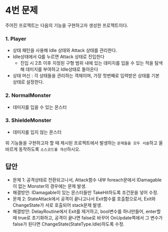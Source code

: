 # 4번 문제

주어진 프로젝트는 다음의 기능을 구현하고자 생성한 프로젝트이다.

### 1. Player
- 상태 패턴을 사용해 Idle 상태와 Attack 상태를 관리한다.
- Idle상태에서 Q를 누르면 Attack 상태로 진입한다
  - 진입 시 2초 이후 지정된 구형 범위 내에 있는 데미지를 입을 수 있는 적을 탐색해 데미지를 부여하고 Idle상태로 돌아온다
- 상태 머신 : 각 상태들을 관리하는 객체이며, 가장 첫번째로 입력받은 상태를 기본 상태로 설정한다.

### 2. NormalMonster
- 데미지를 입을 수 있는 몬스터

### 3. ShieldeMonster
- 데미지를 입지 않는 몬스터

위 기능들을 구현하고자 할 때
제시된 프로젝트에서 발생하는 `문제들을 모두 서술`하고 올바르게 동작하도록 `소스코드를 개선`하시오.

## 답안
- 문제 1: 공격상태로 전환되고나서, Attack함수 내부 foreach문에서 IDamagable이 없는 Monster의 경우에는 문제 발생.
- 해결방안: IDamagable이 있는 몬스터들만 TakeHit하도록 조건문을 넣어 수정.
- 문제 2: StateAttack에서 공격이 끝나고나서 Exit함수를 호출함으로서, Exit와 ChangeState가 서로 호출되어 stack문제 발생.
- 해결방안: DelayRoutine에서 Exit를 제거하고, bool변수를 하나만들어, enter할때 true로 초기화하고,
          공격이 끝나면 false로 바꾸어 OnUpdate쪽에서 그 변수가 false가 된다면 ChangeState(StateType.Idle)하도록 수정.